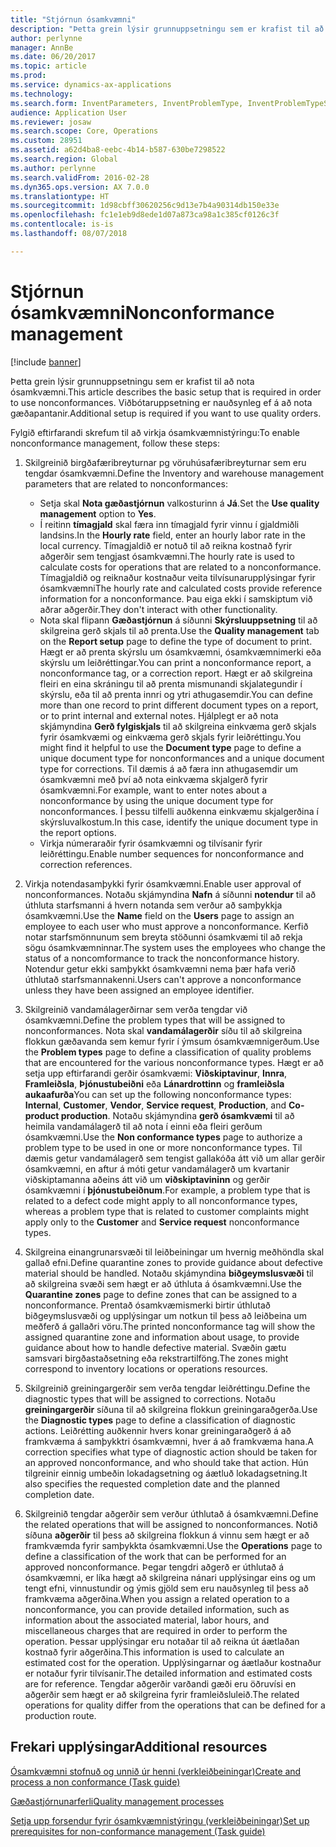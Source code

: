 ```yaml
---
title: "Stjórnun ósamkvæmni"
description: "Þetta grein lýsir grunnuppsetningu sem er krafist til að nota ósamkvæmni. Viðbótaruppsetning er nauðsynleg ef á að nota gæðapantanir."
author: perlynne
manager: AnnBe
ms.date: 06/20/2017
ms.topic: article
ms.prod: 
ms.service: dynamics-ax-applications
ms.technology: 
ms.search.form: InventParameters, InventProblemType, InventProblemTypeSetup, InventQuarantineZone, InventTestDiagnosticType, InventTestReportSetup, SysUserManagement
audience: Application User
ms.reviewer: josaw
ms.search.scope: Core, Operations
ms.custom: 28951
ms.assetid: a62d4ba8-eebc-4b14-b587-630be7298522
ms.search.region: Global
ms.author: perlynne
ms.search.validFrom: 2016-02-28
ms.dyn365.ops.version: AX 7.0.0
ms.translationtype: HT
ms.sourcegitcommit: 1d98cbff30620256c9d13e7b4a90314db150e33e
ms.openlocfilehash: fc1e1eb9d8ede1d07a873ca98a1c385cf0126c3f
ms.contentlocale: is-is
ms.lasthandoff: 08/07/2018

---
```


# <a name="nonconformance-management"></a><span data-ttu-id="f0bed-104">Stjórnun ósamkvæmni</span><span class="sxs-lookup"><span data-stu-id="f0bed-104">Nonconformance management</span></span>

[!include [banner](../includes/banner.md)]

<span data-ttu-id="f0bed-105">Þetta grein lýsir grunnuppsetningu sem er krafist til að nota ósamkvæmni.</span><span class="sxs-lookup"><span data-stu-id="f0bed-105">This article describes the basic setup that is required in order to use nonconformances.</span></span> <span data-ttu-id="f0bed-106">Viðbótaruppsetning er nauðsynleg ef á að nota gæðapantanir.</span><span class="sxs-lookup"><span data-stu-id="f0bed-106">Additional setup is required if you want to use quality orders.</span></span>

<span data-ttu-id="f0bed-107">Fylgið eftirfarandi skrefum til að virkja ósamkvæmnistýringu:</span><span class="sxs-lookup"><span data-stu-id="f0bed-107">To enable nonconformance management, follow these steps:</span></span>

1.  <span data-ttu-id="f0bed-108">Skilgreinið birgðafæribreyturnar pg vöruhúsafæribreyturnar sem eru tengdar ósamkvæmni.</span><span class="sxs-lookup"><span data-stu-id="f0bed-108">Define the Inventory and warehouse management parameters that are related to nonconformances:</span></span>
    -   <span data-ttu-id="f0bed-109">Setja skal **Nota gæðastjórnun** valkosturinn á **Já**.</span><span class="sxs-lookup"><span data-stu-id="f0bed-109">Set the **Use quality management** option to **Yes**.</span></span>
    -   <span data-ttu-id="f0bed-110">Í reitinn **tímagjald**  skal færa inn tímagjald fyrir vinnu í gjaldmiðli landsins.</span><span class="sxs-lookup"><span data-stu-id="f0bed-110">In the **Hourly rate** field, enter an hourly labor rate in the local currency.</span></span> <span data-ttu-id="f0bed-111">Tímagjaldið er notuð til að reikna kostnað fyrir aðgerðir sem tengjast ósamkvæmni.</span><span class="sxs-lookup"><span data-stu-id="f0bed-111">The hourly rate is used to calculate costs for operations that are related to a nonconformance.</span></span> <span data-ttu-id="f0bed-112">Tímagjaldið og reiknaður kostnaður veita tilvísunarupplýsingar fyrir ósamkvæmni</span><span class="sxs-lookup"><span data-stu-id="f0bed-112">The hourly rate and calculated costs provide reference information for a nonconformance.</span></span> <span data-ttu-id="f0bed-113">Þau eiga ekki í samskiptum við aðrar aðgerðir.</span><span class="sxs-lookup"><span data-stu-id="f0bed-113">They don't interact with other functionality.</span></span>
    -   <span data-ttu-id="f0bed-114">Nota skal flipann **Gæðastjórnun** á síðunni **Skýrsluuppsetning** til að skilgreina gerð skjals til að prenta.</span><span class="sxs-lookup"><span data-stu-id="f0bed-114">Use the **Quality management** tab on the **Report setup** page to define the type of document to print.</span></span> <span data-ttu-id="f0bed-115">Hægt er að prenta skýrslu um ósamkvæmni, ósamkvæmnimerki eða skýrslu um leiðréttingar.</span><span class="sxs-lookup"><span data-stu-id="f0bed-115">You can print a nonconformance report, a nonconformance tag, or a correction report.</span></span> <span data-ttu-id="f0bed-116">Hægt er að skilgreina fleiri en eina skráningu til að prenta mismunandi skjalategundir í skýrslu, eða til að prenta innri og ytri athugasemdir.</span><span class="sxs-lookup"><span data-stu-id="f0bed-116">You can define more than one record to print different document types on a report, or to print internal and external notes.</span></span> <span data-ttu-id="f0bed-117">Hjálplegt er að nota skjámyndina **Gerð fylgiskjals** til að skilgreina einkvæma gerð skjals fyrir ósamkvæmi og einkvæma gerð skjals fyrir leiðréttingu.</span><span class="sxs-lookup"><span data-stu-id="f0bed-117">You might find it helpful to use the **Document type** page to define a unique document type for nonconformances and a unique document type for corrections.</span></span> <span data-ttu-id="f0bed-118">Til dæmis á að færa inn athugasemdir um ósamkvæmni með því að nota einkvæma skjalgerð fyrir ósamkvæmni.</span><span class="sxs-lookup"><span data-stu-id="f0bed-118">For example, want to enter notes about a nonconformance by using the unique document type for nonconformances.</span></span> <span data-ttu-id="f0bed-119">Í þessu tilfelli auðkenna einkvæmu skjalgerðina í skýrsluvalkostum.</span><span class="sxs-lookup"><span data-stu-id="f0bed-119">In this case, identify the unique document type in the report options.</span></span>
    -   <span data-ttu-id="f0bed-120">Virkja númeraraðir fyrir ósamkvæmni og tilvísanir fyrir leiðréttingu.</span><span class="sxs-lookup"><span data-stu-id="f0bed-120">Enable number sequences for nonconformance and correction references.</span></span>

2.  <span data-ttu-id="f0bed-121">Virkja notendasamþykki fyrir ósamkvæmni.</span><span class="sxs-lookup"><span data-stu-id="f0bed-121">Enable user approval of nonconformances.</span></span> <span data-ttu-id="f0bed-122">Notaðu skjámyndina **Nafn** á síðunni **notendur** til að úthluta starfsmanni á hvern notanda sem verður að samþykkja ósamkvæmni.</span><span class="sxs-lookup"><span data-stu-id="f0bed-122">Use the **Name** field on the **Users** page to assign an employee to each user who must approve a nonconformance.</span></span> <span data-ttu-id="f0bed-123">Kerfið notar starfsmönnunum sem breyta stöðunni ósamkvæmi til að rekja sögu ósamkvæmninnar.</span><span class="sxs-lookup"><span data-stu-id="f0bed-123">The system uses the employees who change the status of a noncomformance to track the nonconformance history.</span></span> <span data-ttu-id="f0bed-124">Notendur getur ekki samþykkt ósamkvæmni nema þær hafa verið úthlutað starfsmannakenni.</span><span class="sxs-lookup"><span data-stu-id="f0bed-124">Users can't approve a nonconformance unless they have been assigned an employee identifier.</span></span>
3.  <span data-ttu-id="f0bed-125">Skilgreinið vandamálagerðirnar sem verða tengdar við ósamkvæmni.</span><span class="sxs-lookup"><span data-stu-id="f0bed-125">Define the problem types that will be assigned to nonconformances.</span></span> <span data-ttu-id="f0bed-126">Nota skal **vandamálagerðir** síðu til að skilgreina flokkun gæðavanda sem kemur fyrir í ýmsum ósamkvæmnigerðum.</span><span class="sxs-lookup"><span data-stu-id="f0bed-126">Use the **Problem types** page to define a classification of quality problems that are encountered for the various nonconformance types.</span></span> <span data-ttu-id="f0bed-127">Hægt er að setja upp eftirfarandi gerðir ósamkvæmi: **Viðskiptavinur**, **Innra**, **Framleiðsla**, **Þjónustubeiðni** eða **Lánardrottinn** og **framleiðsla aukaafurða**</span><span class="sxs-lookup"><span data-stu-id="f0bed-127">You can set up the following nonconformance types: **Internal**, **Customer**, **Vendor**, **Service request**, **Production**, and **Co-product production**.</span></span> <span data-ttu-id="f0bed-128">Notaðu skjámyndina **gerð ósamkvæmi** til að heimila vandamálagerð til að nota í einni eða fleiri gerðum ósamkvæmni.</span><span class="sxs-lookup"><span data-stu-id="f0bed-128">Use the **Non conformance types** page to authorize a problem type to be used in one or more nonconformance types.</span></span> <span data-ttu-id="f0bed-129">Til dæmis getur vandamálagerð sem tengist gallakóða átt við um allar gerðir ósamkvæmni, en aftur á móti getur vandamálagerð um kvartanir viðskiptamanna aðeins átt við um **viðskiptavininn** og gerðir ósamkvæmni í **þjónustubeiðnum**.</span><span class="sxs-lookup"><span data-stu-id="f0bed-129">For example, a problem type that is related to a defect code might apply to all nonconformance types, whereas a problem type that is related to customer complaints might apply only to the **Customer** and **Service request** nonconformance types.</span></span>
4.  <span data-ttu-id="f0bed-130">Skilgreina einangrunarsvæði til leiðbeiningar um hvernig meðhöndla skal gallað efni.</span><span class="sxs-lookup"><span data-stu-id="f0bed-130">Define quarantine zones to provide guidance about defective material should be handled.</span></span> <span data-ttu-id="f0bed-131">Notaðu skjámyndina **biðgeymslusvæði** til að skilgreina svæði sem hægt er að úthluta á ósamkvæmni.</span><span class="sxs-lookup"><span data-stu-id="f0bed-131">Use the **Quarantine zones** page to define zones that can be assigned to a nonconformance.</span></span> <span data-ttu-id="f0bed-132">Prentað ósamkvæmismerki birtir úthlutað biðgeymslusvæði og upplýsingar um notkun til þess að leiðbeina um meðferð á gallaðri vöru.</span><span class="sxs-lookup"><span data-stu-id="f0bed-132">The printed nonconformance tag will show the assigned quarantine zone and information about usage, to provide guidance about how to handle defective material.</span></span> <span data-ttu-id="f0bed-133">Svæðin gætu samsvari birgðastaðsetning eða rekstrartilföng.</span><span class="sxs-lookup"><span data-stu-id="f0bed-133">The zones might correspond to inventory locations or operations resources.</span></span>
5.  <span data-ttu-id="f0bed-134">Skilgreinið greiningargerðir sem verða tengdar leiðréttingu.</span><span class="sxs-lookup"><span data-stu-id="f0bed-134">Define the diagnostic types that will be assigned to corrections.</span></span> <span data-ttu-id="f0bed-135">Notaðu **greiningargerðir** síðuna til að skilgreina flokkun greiningaraðgerða.</span><span class="sxs-lookup"><span data-stu-id="f0bed-135">Use the **Diagnostic types** page to define a classification of diagnostic actions.</span></span> <span data-ttu-id="f0bed-136">Leiðrétting auðkennir hvers konar greiningaraðgerð á að framkvæma á samþykktri ósamkvæmni, hver á að framkvæma hana.</span><span class="sxs-lookup"><span data-stu-id="f0bed-136">A correction specifies what type of diagnostic action should be taken for an approved nonconformance, and who should take that action.</span></span> <span data-ttu-id="f0bed-137">Hún tilgreinir einnig umbeðin lokadagsetning og áætluð lokadagsetning.</span><span class="sxs-lookup"><span data-stu-id="f0bed-137">It also specifies the requested completion date and the planned completion date.</span></span>
6.  <span data-ttu-id="f0bed-138">Skilgreinið tengdar aðgerðir sem verður úthlutað á ósamkvæmni.</span><span class="sxs-lookup"><span data-stu-id="f0bed-138">Define the related operations that will be assigned to nonconformances.</span></span> <span data-ttu-id="f0bed-139">Notið síðuna **aðgerðir** til þess að skilgreina flokkun á vinnu sem hægt er að framkvæmda fyrir samþykkta ósamkvæmni.</span><span class="sxs-lookup"><span data-stu-id="f0bed-139">Use the **Operations** page to define a classification of the work that can be performed for an approved nonconformance.</span></span> <span data-ttu-id="f0bed-140">Þegar tengdri aðgerð er úthlutað á ósamkvæmni, er líka hægt að skilgreina nánari upplýsingar eins og um tengt efni, vinnustundir og ýmis gjöld sem eru nauðsynleg til þess að framkvæma aðgerðina.</span><span class="sxs-lookup"><span data-stu-id="f0bed-140">When you assign a related operation to a nonconformance, you can provide detailed information, such as information about the associated material, labor hours, and miscellaneous charges that are required in order to perform the operation.</span></span> <span data-ttu-id="f0bed-141">Þessar upplýsingar eru notaðar til að reikna út áætlaðan kostnað fyrir aðgerðina.</span><span class="sxs-lookup"><span data-stu-id="f0bed-141">This information is used to calculate an estimated cost for the operation.</span></span> <span data-ttu-id="f0bed-142">Upplýsingarnar og áætlaður kostnaður er notaður fyrir tilvísanir.</span><span class="sxs-lookup"><span data-stu-id="f0bed-142">The detailed information and estimated costs are for reference.</span></span> <span data-ttu-id="f0bed-143">Tengdar aðgerðir varðandi gæði eru öðruvísi en aðgerðir sem hægt er að skilgreina fyrir framleiðsluleið.</span><span class="sxs-lookup"><span data-stu-id="f0bed-143">The related operations for quality differ from the operations that can be defined for a production route.</span></span>


<a name="additional-resources"></a><span data-ttu-id="f0bed-144">Frekari upplýsingar</span><span class="sxs-lookup"><span data-stu-id="f0bed-144">Additional resources</span></span>
--------

[<span data-ttu-id="f0bed-145">Ósamkvæmni stofnuð og unnið úr henni (verkleiðbeiningar)</span><span class="sxs-lookup"><span data-stu-id="f0bed-145">Create and process a non conformance (Task guide)</span></span>](tasks/create-process-non-conformance.md)

[<span data-ttu-id="f0bed-146">Gæðastjórnunarferli</span><span class="sxs-lookup"><span data-stu-id="f0bed-146">Quality management processes</span></span>](quality-management-processes.md)

[<span data-ttu-id="f0bed-147">Setja upp forsendur fyrir ósamkvæmnistýringu (verkleiðbeiningar)</span><span class="sxs-lookup"><span data-stu-id="f0bed-147">Set up prerequisites for non-conformance management (Task guide)</span></span>](tasks/set-up-prerequisites-nonconformance-management.md)

